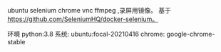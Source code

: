 ubuntu selenium chrome vnc ffmpeg ,录屏用镜像。
基于 https://github.com/SeleniumHQ/docker-selenium。

环境
python:3.8
系统: ubuntu:focal-20210416
chrome: google-chrome-stable
